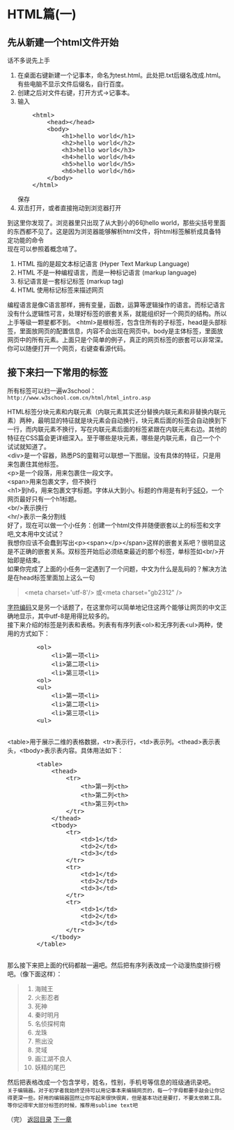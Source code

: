 <h1>HTML篇(一)</h1>
<h2>先从新建一个html文件开始</h2>
<p>话不多说先上手
<ol>
	<li>在桌面右键新建一个记事本，命名为test.html。此处把.txt后缀名改成.html。有些电脑不显示文件后缀名，自行百度。</li>
	<li>创建之后对文件右键，打开方式->记事本。</li>
	<li>输入<br/>
<pre>
	&lt;html>
		&lt;head>&lt;/head>
		&lt;body>
			&lt;h1>hello world&lt;/h1>
			&lt;h2>hello world&lt;/h2>
			&lt;h3>hello world&lt;/h3>
			&lt;h4>hello world&lt;/h4>
			&lt;h5>hello world&lt;/h5>
			&lt;h6>hello world&lt;/h6>
		&lt;/body>
	&lt;/html>
</pre>
保存
	</li>
	<li>双击打开，或者直接拖动到浏览器打开</li>
</ol>
</p>
<p>到这里你发现了。浏览器里只出现了从大到小的6句hello world，那些尖括号里面的东西都不见了。这是因为浏览器能够解析html文件，将html标签解析成具备特定功能的命令<br/>
现在可以参照着概念啃了。
<ol>
	<li>HTML 指的是超文本标记语言 (Hyper Text Markup Language)</li>
	<li>HTML 不是一种编程语言，而是一种标记语言 (markup language)</li>
	<li>标记语言是一套标记标签 (markup tag)</li>
	<li>HTML 使用标记标签来描述网页</li>
</ol>
编程语言是像C语言那样，拥有变量，函数，运算等逻辑操作的语言。而标记语言没有什么逻辑性可言，处理好标签的嵌套关系，就能组织好一个网页的结构。所以上手等级一颗星都不到。
&lt;html>是根标签，包含住所有的子标签，head是头部标签，里面放网页的配置信息，内容不会出现在网页中。body是主体标签，里面放网页中的所有元素。上面只是个简单的例子，真正的网页标签的嵌套可以非常深。你可以随便打开一个网页，右键查看源代码。
</p>
<h2>接下来扫一下常用的标签</h2>
<p>所有标签可以扫一遍w3school：<code>http://www.w3school.com.cn/html/html_intro.asp</code></p>
<p>
	HTML标签分块元素和内联元素（内联元素其实还分替换内联元素和非替换内联元素）两种，最明显的特征就是块元素会自动换行，块元素后面的标签会自动换到下一行，而内联元素不换行，写在内联元素后面的标签紧跟在内联元素右边。其他的特征在CSS篇会更详细深入。至于哪些是块元素，哪些是内联元素，自己一个个试试就知道了。<br/>
	&lt;div>是一个容器，熟悉PS的童鞋可以联想一下图层。没有具体的特征，只是用来包裹住其他标签。<br/>
	&lt;p>是一个段落，用来包裹住一段文字。<br/>
	&lt;span>用来包裹文字，但不换行<br/>
	&lt;h1>到h6，用来包裹文字标题。字体从大到小。标题的作用是有利于<a href="http://baike.baidu.com/link?url=388NV_quGc__xJAU7uweiLGgF3vbq0aAEusTbKi2layF_GFI_1sgtQPH4Acqm6pqK_3G-3FyLXbCHXDVOtdIMa">SEO</a>，一个网页最好只有一个h1标题。<br/>
	&lt;br/>表示换行<br/>
	&lt;hr/>表示一条分割线<br/>
	好了，现在可以做一个小任务：创建一个html文件并随便嵌套以上的标签和文字吧,文本用中文试试？<br/>
	我想你应该不会蠢到写出&lt;p>&lt;span>&lt;/p>&lt;/span>这样的嵌套关系吧？很明显这是不正确的嵌套关系。双标签开始后必须结束最近的那个标签，单标签如&lt;br/>开始即是结束。<br/>
	如果你完成了上面的小任务一定遇到了一个问题，中文为什么是乱码的？解决方法是在head标签里面加上这么一句<br/>
	<blockquote>
		&lt;meta charset='utf-8'/>
		或&lt;meta charset="gb2312" />
	</blockquote>
	<a href="http://baike.baidu.com/link?url=PfC1p4N4sU53AzpyOUwLCL75DPESVkd-Uemjc7CLL0FUje2eh05Wbjst7degZWXd3XR6Ad3vlW1rdFDDVP9xIDdZoOWKwLZDYVr76GzWYLU-QwSS0Muk1sEzcyKCk5m8">字符编码</a>又是另一个话题了，在这里你可以简单地记住这两个能够让网页的中文正确地显示，其中utf-8是用得比较多的。<br/>
	接下来介绍的标签是列表和表格。列表有有序列表&lt;ol>和无序列表&lt;ul>两种，使用的方式如下：
	<pre>
		&lt;ol>
			&lt;li>第一项&lt;li>
			&lt;li>第二项&lt;li>
			&lt;li>第三项&lt;li>
		&lt;ol>
		&lt;ul>
			&lt;li>第一项&lt;li>
			&lt;li>第二项&lt;li>
			&lt;li>第三项&lt;li>
		&lt;ul>
	</pre>
	&lt;table>用于展示二维的表格数据，&lt;tr>表示行，&lt;td>表示列。&lt;thead>表示表头，&lt;tbody>表示表内容。具体用法如下：
	<pre>
		&lt;table>
			&lt;thead>
				&lt;tr>
					&lt;th>第一列&lt;th>
					&lt;th>第二列&lt;th>
					&lt;th>第三列&lt;th>
				&lt;/tr>
			&lt;/thead>
			&lt;tbody>
				&lt;tr>
					&lt;td>1&lt;/td>
					&lt;td>2&lt;/td>
					&lt;td>3&lt;/td>
				&lt;/tr>
				&lt;tr>
					&lt;td>1&lt;/td>
					&lt;td>2&lt;/td>
					&lt;td>3&lt;/td>
				&lt;/tr>
				&lt;tr>
					&lt;td>1&lt;/td>
					&lt;td>2&lt;/td>
					&lt;td>3&lt;/td>
				&lt;/tr>
			&lt;/tbody>
		&lt;/table>
	</pre>
	那么接下来把上面的代码都敲一遍吧。然后把有序列表改成一个动漫热度排行榜吧。（像下面这样）：
	<blockquote>
		<ol>
			<li>海贼王</li>
			<li>火影忍者</li>
			<li>死神</li>
			<li>秦时明月</li>
			<li>名侦探柯南</li>
			<li>龙珠</li>
			<li>熊出没</li>
			<li>灵域</li>
			<li>画江湖不良人</li>
			<li>妖精的尾巴</li>
		</ol>
	</blockquote>
	然后把表格改成一个包含学号，姓名，性别，手机号等信息的班级通讯录吧。<br/>
	<code>关于编辑器。对于初学者我始终坚持可以用记事本来编辑网页的，每一个字母都要手敲会让你记得更深一些。好用的编辑器固然让你写起来很快很爽，但是基本功还是要打，不要太依赖工具。等你记得牢大部分标签的时候，推荐用sublime text吧</code>
	</p>
（完）
<a href="./README.md">返回目录</a>
<a href="./chapter2.md">下一章</a>